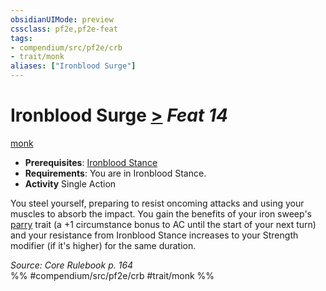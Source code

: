 ```yaml
---
obsidianUIMode: preview
cssclass: pf2e,pf2e-feat
tags:
- compendium/src/pf2e/crb
- trait/monk
aliases: ["Ironblood Surge"]
---
```

# Ironblood Surge  [>](rules/core-rulebook/chapter-9-playing-the-game.md#Actions "Single Action") *Feat 14*  
[monk](rules/traits/monk.md "Monk Class Trait")  

- **Prerequisites**: [Ironblood Stance](compendium/feats/ironblood-stance.md)
- **Requirements**: You are in Ironblood Stance.
- **Activity** Single Action

You steel yourself, preparing to resist oncoming attacks and using your muscles to absorb the impact. You gain the benefits of your iron sweep's [parry](rules/traits/parry.md "Parry Weapon Trait") trait (a +1 circumstance bonus to AC until the start of your next turn) and your resistance from Ironblood Stance increases to your Strength modifier (if it's higher) for the same duration.

*Source: Core Rulebook p. 164*  
%% #compendium/src/pf2e/crb #trait/monk %%